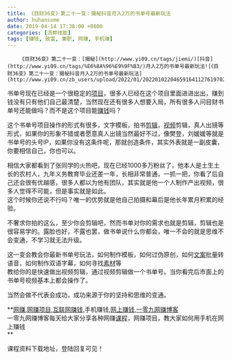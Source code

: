 ```yaml
---
title: 《目财36变》第二十一变：揭秘抖音月入2万的书单号最新玩法
author: huhansome
date: 2019-04-14 17:38:00 +0800
categories: [流弊技能]
tags: [赚钱, 致富, 兼职, 网赚, 手机赚]
---
```



        《目财36变》第二十一变：[揭秘](http://www.yi09.cn/tags/jiemi/)[抖音](http://www.yi09.cn/tags/%E6%8A%96%E9%9F%B3/)月入2万的书单号最新玩法![《目财36变》第二十一变：揭秘抖音月入2万的书单号最新玩法](http://www.yi09.cn/zb_users/upload/2022/01/20220102204659164112761970238.png)

书单号现在已经是一个很稳定的[项目](http://www.yi09.cn/tags/%E9%A1%B9%E7%9B%AE/)，很多人已经在这个项目里面进进出出，赚到钱没有只有他们自己最清楚，当然现在还有很多人想要入局，所有很多人问目财书单号还能做吗？而不是这个项目能[赚钱](http://www.yi09.cn/tags/%E8%B5%9A%E9%92%B1/)吗？

这个书单号项目操作的形式有很多，文字模板，拍书[剪辑](http://www.yi09.cn/tags/%E5%89%AA%E8%BE%91/)，[视频](http://www.yi09.cn/tags/shipin/)剪辑，真人出镜等形式，如果你的形象不错或者愿意真人出镜当然最好不过，像樊登，刘媛媛等就是书单号的头号IP，如果你没有这条件呢，那就创造条件，其实外表就是一副皮囊，你要相信自己，你也可以。

相信大家都看到了张同学的火热吧，现在已经1000多万粉丝了，他本人是土生土长的农村人，九年义务教育毕业还差一年，长相非常普通，一抓一把，你看了后自己还会很有优越感，很多人都以为他有团队，其实就是他一个人制作产出视频，很多人觉得不可能，但是事实就是如此。  
这个时候你还说不行吗？唯一的优势就是他自己拍摄和幕后是他长年累月积累的经验。

不奢求你拍的这么，至少你会剪辑吧，然而书单对你的需求也就是剪辑，剪辑也是很容易学的。露脸也好，不露也罢，做书单说什么你都会，唯一不会的就是思维不会变通，不学习就无法升级。

这一变会教会你最新书单号玩法，如何制作模板，如何过伪原创，如何[文案](http://www.yi09.cn/tags/%E6%96%87%E6%A1%88/)批量转语音，如何制作双语字幕，如何寻找[素材](http://www.yi09.cn/tags/%E7%B4%A0%E6%9D%90/)等  
教给你的是快速做出视频剪辑，通过视频剪辑做一个书单号。当你看完后市面上的书单号视频基本上都会操作了。

当然会做不代表会成功，成功来源于你的坚持和思维的变通。

  
  
  
  
  

  

  
  
  
  
  
  
  
  
**[网赚](http://www.yi09.cn/tags/%E7%BD%91%E8%B5%9A/),[网赚项目](http://www.yi09.cn/tags/%E7%BD%91%E8%B5%9A%E9%A1%B9%E7%9B%AE/),[互联网赚钱](http://www.yi09.cn/tags/%E4%BA%92%E8%81%94%E7%BD%91%E8%B5%9A%E9%92%B1/),手机赚钱,[网上赚钱](http://www.yi09.cn/tags/%E7%BD%91%E4%B8%8A%E8%B5%9A%E9%92%B1/),[一零九网赚博客](http://www.yi09.cn/tags/%E4%B8%80%E9%9B%B6%E4%B9%9D%E7%BD%91%E8%B5%9A%E5%8D%9A%E5%AE%A2/)  
一零九网赚博客每天给大家分享各种网赚[课程](http://www.yi09.cn/tags/%E8%AF%BE%E7%A8%8B/)，网赚项目，教大家如何用手机在网上赚钱  
**  
  
  

课程资料下载地址，登陆回复可见！

